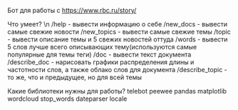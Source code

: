 Бот для работы c https://www.rbc.ru/story/

Что умеет? \n
/help - вывести информацию о себе
/new_docs - вывести самые свежие новости
/new_topics - вывести самые свежие темы
/topic - вывести описание темы и 5 свежих новостей оттуда
/words - вывести 5 слов лучше всего описывающих тему(используются самые популярные для темы теги)
/doc - вывести текст документа
/describe_doc - нарисовать графики распределения длины и частотности слов, а также облако слов для документа
/describe_topic - то же, что и предыдущее, но для всей темы

Какие библиотеки нужны для работы?
telebot
peewee
pandas
matplotlib
wordcloud
stop_words
dateparser
locale

